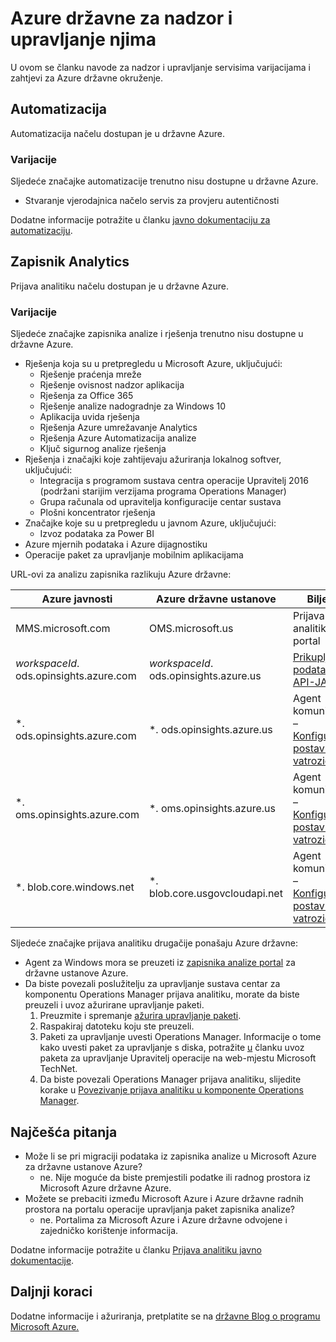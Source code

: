 <properties
    pageTitle="Azure državne dokumentaciju | Microsoft Azure"
    description="To omogućuje usporedbu značajki i upute na razvoj aplikacija za državne ustanove Azure."
    services="Azure-Government"
    cloud="gov"
    documentationCenter=""
    authors="ryansoc"
    manager="zakramer"
    editor=""/>

<tags
    ms.service="multiple"
    ms.devlang="na"
    ms.topic="article"
    ms.tgt_pltfrm="na"
    ms.workload="azure-government"
    ms.date="10/25/2016"
    ms.author="ryansoc"/>


#  <a name="azure-government-monitoring-and-management"></a>Azure državne za nadzor i upravljanje njima

U ovom se članku navode za nadzor i upravljanje servisima varijacijama i zahtjevi za Azure državne okruženje.

## <a name="automation"></a>Automatizacija

Automatizacija načelu dostupan je u državne Azure.

### <a name="variations"></a>Varijacije

Sljedeće značajke automatizacije trenutno nisu dostupne u državne Azure.

+ Stvaranje vjerodajnica načelo servis za provjeru autentičnosti

Dodatne informacije potražite u članku [javno dokumentaciju za automatizaciju](../automation/automation-intro.md).

## <a name="log-analytics"></a>Zapisnik Analytics

Prijava analitiku načelu dostupan je u državne Azure.

### <a name="variations"></a>Varijacije

Sljedeće značajke zapisnika analize i rješenja trenutno nisu dostupne u državne Azure.

+ Rješenja koja su u pretpregledu u Microsoft Azure, uključujući:
  - Rješenje praćenja mreže
  - Rješenje ovisnost nadzor aplikacija
  - Rješenja za Office 365
  - Rješenje analize nadogradnje za Windows 10
  - Aplikacija uvida rješenja
  - Rješenja Azure umrežavanje Analytics
  - Rješenja Azure Automatizacija analize
  - Ključ sigurnog analize rješenja
+ Rješenja i značajki koje zahtijevaju ažuriranja lokalnog softver, uključujući:
  - Integracija s programom sustava centra operacije Upravitelj 2016 (podržani starijim verzijama programa Operations Manager)
  - Grupa računala od upravitelja konfiguracije centar sustava
  - Plošni koncentrator rješenja
+ Značajke koje su u pretpregledu u javnom Azure, uključujući:
  - Izvoz podataka za Power BI
+ Azure mjernih podataka i Azure dijagnostiku
+ Operacije paket za upravljanje mobilnim aplikacijama

URL-ovi za analizu zapisnika razlikuju Azure državne:

| Azure javnosti | Azure državne ustanove | Bilješke |
|--------------|------------------|-------|
| MMS.microsoft.com | OMS.microsoft.us | Prijava analitiku portal |
| *workspaceId*. ods.opinsights.azure.com | *workspaceId*. ods.opinsights.azure.us | [Prikupljanje podataka API-JA](../log-analytics/log-analytics-data-collector-api.md) 
| \*. ods.opinsights.azure.com | \*. ods.opinsights.azure.us | Agent komunikacije – [Konfiguriranje postavki vatrozida](../log-analytics/log-analytics-proxy-firewall.md) |
| \*. oms.opinsights.azure.com | \*. oms.opinsights.azure.us | Agent komunikacije – [Konfiguriranje postavki vatrozida](../log-analytics/log-analytics-proxy-firewall.md) |
| \*. blob.core.windows.net | \*. blob.core.usgovcloudapi.net | Agent komunikacije – [Konfiguriranje postavki vatrozida](../log-analytics/log-analytics-proxy-firewall.md) |


Sljedeće značajke prijava analitiku drugačije ponašaju Azure državne:

+ Agent za Windows mora se preuzeti iz [zapisnika analize portal](https://oms.microsoft.us) za državne ustanove Azure.
+ Da biste povezali poslužitelju za upravljanje sustava centar za komponentu Operations Manager prijava analitiku, morate da biste preuzeli i uvoz ažurirane upravljanje paketi.
  1. Preuzmite i spremanje [ažurira upravljanje paketi](http://go.microsoft.com/fwlink/?LinkId=828749).
  2. Raspakiraj datoteku koju ste preuzeli.
  3. Paketi za upravljanje uvesti Operations Manager. Informacije o tome kako uvesti paket za upravljanje s diska, potražite [u](http://technet.microsoft.com/library/hh212691.aspx) članku uvoz paketa za upravljanje Upravitelj operacije na web-mjestu Microsoft TechNet.
  4. Da biste povezali Operations Manager prijava analitiku, slijedite korake u [Povezivanje prijava analitiku u komponente Operations Manager](../log-analytics/log-analytics-om-agents.md).


## <a name="frequently-asked-questions"></a>Najčešća pitanja

+ Može li se pri migraciji podataka iz zapisnika analize u Microsoft Azure za državne ustanove Azure?
  - ne. Nije moguće da biste premjestili podatke ili radnog prostora iz Microsoft Azure državne Azure.
+ Možete se prebaciti između Microsoft Azure i Azure državne radnih prostora na portalu operacije upravljanja paket zapisnika analize?
  - ne. Portalima za Microsoft Azure i Azure državne odvojene i zajedničko korištenje informacija.

Dodatne informacije potražite u članku [Prijava analitiku javno dokumentacije](../log-analytics/log-analytics-overview.md).

## <a name="next-steps"></a>Daljnji koraci

Dodatne informacije i ažuriranja, pretplatite se na <a href="https://blogs.msdn.microsoft.com/azuregov/">državne Blog o programu Microsoft Azure.</a>

